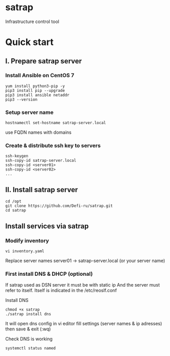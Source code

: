 # satrap
Infrastructure control tool

# Quick start
## I. Prepare satrap server
### Install Ansible on CentOS 7
```
yum install python3-pip -y
pip3 install pip --upgrade
pip3 install ansible netaddr
pip3 --version
```

### Setup server name
```
hostnamectl set-hostname satrap-server.local
```
use FQDN names with domains

### Create & distribute ssh key to servers
```
ssh-keygen
ssh-copy-id satrap-server.local
ssh-copy-id <server01>
ssh-copy-id <server02>
...
```

## II. Install satrap server
```
cd /opt
git clone https://github.com/Defi-ru/satrap.git
cd satrap
```

## Install services via satrap

### Modify inventory
```
vi inventory.yaml
```
Replace server names server01 -> satrap-server.local (or your server name)

### First install DNS & DHCP (optional)
If satrap used as DSN server it must be with static ip
And the server must refer to itself. Itself is indicated in the /etc/reoslf.conf

Install DNS
```
chmod +x satrap
./satrap install dns
```
It will open dns config in vi editor
fill settings (server names & ip adresses)
then save & exit (:wq)

Check DNS is working
```
systemctl status named
```
